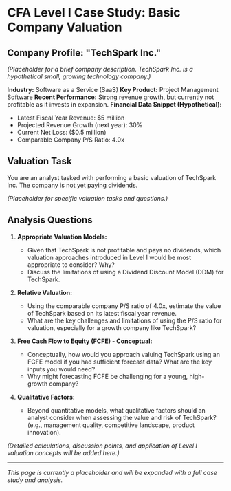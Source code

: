 # CFA Level I Case Study: Basic Company Valuation

## Company Profile: "TechSpark Inc."

*(Placeholder for a brief company description. TechSpark Inc. is a hypothetical small, growing technology company.)*

**Industry:** Software as a Service (SaaS)
**Key Product:** Project Management Software
**Recent Performance:** Strong revenue growth, but currently not profitable as it invests in expansion.
**Financial Data Snippet (Hypothetical):**
*   Latest Fiscal Year Revenue: $5 million
*   Projected Revenue Growth (next year): 30%
*   Current Net Loss: ($0.5 million)
*   Comparable Company P/S Ratio: 4.0x

## Valuation Task

You are an analyst tasked with performing a basic valuation of TechSpark Inc. The company is not yet paying dividends.

*(Placeholder for specific valuation tasks and questions.)*

## Analysis Questions

1.  **Appropriate Valuation Models:**
    *   Given that TechSpark is not profitable and pays no dividends, which valuation approaches introduced in Level I would be most appropriate to consider? Why?
    *   Discuss the limitations of using a Dividend Discount Model (DDM) for TechSpark.

2.  **Relative Valuation:**
    *   Using the comparable company P/S ratio of 4.0x, estimate the value of TechSpark based on its latest fiscal year revenue.
    *   What are the key challenges and limitations of using the P/S ratio for valuation, especially for a growth company like TechSpark?

3.  **Free Cash Flow to Equity (FCFE) - Conceptual:**
    *   Conceptually, how would you approach valuing TechSpark using an FCFE model if you had sufficient forecast data? What are the key inputs you would need?
    *   Why might forecasting FCFE be challenging for a young, high-growth company?

4.  **Qualitative Factors:**
    *   Beyond quantitative models, what qualitative factors should an analyst consider when assessing the value and risk of TechSpark? (e.g., management quality, competitive landscape, product innovation).

*(Detailed calculations, discussion points, and application of Level I valuation concepts will be added here.)*

---

*This page is currently a placeholder and will be expanded with a full case study and analysis.*
